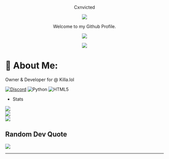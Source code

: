 <p align="center">
 Cxnvicted
<p align="center">
<img src="https://media.discordapp.net/attachments/813341662545313832/813343404507267092/pokemon_pixel.gif">
<p align="center">
    Welcome to my Github Profile.
<p align="center">  
 <img src="https://komarev.com/ghpvc/?username=cxnvicted&color=151515">
    <p align="center">
  <img src="https://api.discord-status.me/1075114795935744151"/>
</p>
<p align="center">

# 💫 About Me:
Owner & Developer for @ Killa.lol
 
 [![Discord](https://img.shields.io/badge/Discord-%237289DA.svg?logo=discord&logoColor=white)](https://discord.gg/jDWJQJkTJC) 
![Python](https://img.shields.io/badge/python-3670A0?style=flat&logo=python&logoColor=ffdd54) ![HTML5](https://img.shields.io/badge/html5-%23E34F26.svg?style=flat&logo=html5&logoColor=white)
- Stats
 
![](https://github-readme-stats.vercel.app/api?username=Cxnvicted&theme=dark&hide_border=false&include_all_commits=true&count_private=false)<br/>
![](https://github-readme-streak-stats.herokuapp.com/?user=Cxnvicted&theme=dark&hide_border=false)<br/>
![](https://github-readme-stats.vercel.app/api/top-langs/?username=Cxnvicted&theme=dark&hide_border=false&include_all_commits=true&count_private=false&layout=compact)
<!-- Proudly created with GPRM ( https://gprm.itsvg.in ) -->
## Random Dev Quote
![](https://quotes-github-readme.vercel.app/api?type=horizontal&theme=dark&hide_border=false)

---
 
<!-- Proudly created with GPRM ( https://gprm.itsvg.in ) -->
